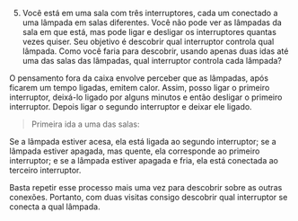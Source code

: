 5. Você está em uma sala com três interruptores, cada um conectado a uma lâmpada em salas diferentes.
   Você não pode ver as lâmpadas da sala em que está, mas pode ligar e desligar os interruptores quantas vezes
   quiser. Seu objetivo é descobrir qual interruptor controla qual lâmpada. Como você faria para descobrir,
   usando apenas duas idas até uma das salas das lâmpadas, qual interruptor controla cada lâmpada?

O pensamento fora da caixa envolve perceber que as lâmpadas, após ficarem um tempo ligadas, emitem calor.
Assim, posso ligar o primeiro interruptor, deixá-lo ligado por alguns minutos e então desligar o primeiro interruptor.
Depois ligar o segundo interruptor e deixar ele ligado.

> Primeira ida a uma das salas:

Se a lâmpada estiver acesa, ela está ligada ao segundo interruptor; se a lâmpada estiver apagada, mas quente, ela corresponde ao primeiro interruptor; e se a lâmpada estiver apagada e fria, ela está conectada ao terceiro interruptor.

Basta repetir esse processo mais uma vez para descobrir sobre as outras conexões. Portanto, com duas visitas consigo descobrir qual interruptor se conecta a qual lâmpada.

